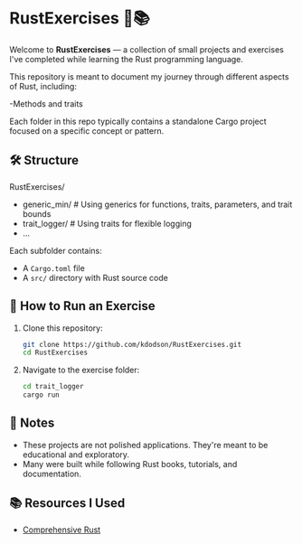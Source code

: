 # RustExercises 🦀📚

Welcome to **RustExercises** — a collection of small projects and exercises I've completed while learning the Rust programming language.

This repository is meant to document my journey through different aspects of Rust, including:

-Methods and traits

Each folder in this repo typically contains a standalone Cargo project focused on a specific concept or pattern.

## 🛠 Structure
RustExercises/
- generic_min/ # Using generics for functions, traits, parameters, and trait bounds
- trait_logger/ # Using traits for flexible logging
- ...

Each subfolder contains:
- A `Cargo.toml` file
- A `src/` directory with Rust source code

## 🚀 How to Run an Exercise

1. Clone this repository:
   ```bash
   git clone https://github.com/kdodson/RustExercises.git
   cd RustExercises
2. Navigate to the exercise folder:
   ```bash
   cd trait_logger
   cargo run

## 🧪 Notes
- These projects are not polished applications. They're meant to be educational and exploratory.
- Many were built while following Rust books, tutorials, and documentation.

## 📚 Resources I Used
- [Comprehensive Rust](https://google.github.io/comprehensive-rust)
